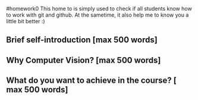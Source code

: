 #homework0
This home to is simply used to check if all students know how to work with git and github.
At the sametime, it also help me to know you a little bit better :)

## Brief self-introduction [max 500 words]

## Why Computer Vision? [max 500 words]

## What do you want to achieve in the course? [ max 500 words]
